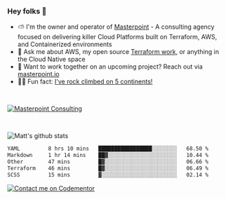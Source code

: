

### Hey folks 👋



- ⛅️ I'm the owner and operator of [Masterpoint](https://masterpoint.io) - A consulting agency focused on delivering killer Cloud Platforms built on Terraform, AWS, and Containerized environments
- 💬 Ask me about AWS, my open source [Terraform work](https://github.com/masterpointio?q=terraform&type=&language=hcl), or anything in the Cloud Native space
- 🔨 Want to work together on an upcoming project? Reach out via [masterpoint.io](https://masterpoint.io)
- 🧗‍♂️ Fun fact: [I've rock climbed on 5 continents!](https://www.rockandice.com/videos/weekend-whippers/weekend-whipper-gunning-for-it-on-south-six-shooter/)

<br>


[![Masterpoint Consulting](https://masterpoint-public.s3.us-west-2.amazonaws.com/Logo-medium.png)](https://masterpoint.io)

<br>

![Matt's github stats](https://github-readme-stats.vercel.app/api?username=Gowiem&count_private=true&theme=cobalt&show_icons=true)

<!--START_SECTION:waka-->

```txt
YAML         8 hrs 10 mins   █████████████████░░░░░░░░   68.50 %
Markdown     1 hr 14 mins    ██▓░░░░░░░░░░░░░░░░░░░░░░   10.44 %
Other        47 mins         █▓░░░░░░░░░░░░░░░░░░░░░░░   06.66 %
Terraform    46 mins         █▓░░░░░░░░░░░░░░░░░░░░░░░   06.49 %
SCSS         15 mins         ▓░░░░░░░░░░░░░░░░░░░░░░░░   02.14 %
```

<!--END_SECTION:waka-->

[![Contact me on Codementor](https://www.codementor.io/m-badges/gowiem/find-me-on-cm-b.svg)](https://www.codementor.io/@gowiem?refer=badge)
